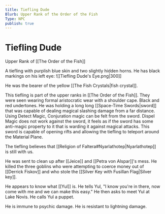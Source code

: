```yaml
---
title: Tiefling Dude
Blurb: Upper Rank of the Order of the Fish
Type: NPC
publish: true
---
```


# Tiefling Dude

Upper Rank of [[The Order of the Fish]]

A tiefling with purplish blue skin and two slightly hidden horns. He has black markings on his left eye:
![[Tiefling Dude's Eye.png|300]]

He was the bearer of the yellow [[The Fish Crystals|fish crystal]].

This tiefling is part of the upper ranks in [[The Order of the Fish]]. They were seen wearing formal aristocratic wear with a shoulder cape. Black and red undertones. He was holding a long long [[Space-Time Swords|sword]] that was capable of dealing magical slashing damage from a far distance. Using Detect Magic, Conjuration magic can be felt from the sword. Dispel Magic does not work against the sword, it feels as if the sword has some anti-magic property to it that is warding it against magical attacks. This sword is capable of opening rifts and allowing the tiefling to teleport around the Material Plane.

The tiefling believes that [[Religion of Faltera#Nyarlathotep|Nyarlathotep]] is still with us.

He was sent to clean up after [[Jeice]] and [[Petra von Alspar]]'s mess. He killed the three goblins who were attempting to coerce money out of [[Derrick Fiskov]] and who stole the [[Silver Key with Fusillan Flag|Silver key]].

He appears to know what [[Yul]] is. He tells Yul, "I know you're in there, now come with me and we can make this easy." He then asks to meet Yul at Lake Novis. He calls Yul a puppet.

He is immune to psychic damage. He is resistant to lightning damage.

